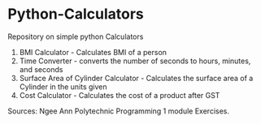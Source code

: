 # Python-Calculators
Repository on simple python Calculators
1. BMI Calculator - Calculates BMI of a person
2. Time Converter - converts the number of seconds to hours, minutes, and seconds
3. Surface Area of Cylinder Calculator - Calculates the surface area of a Cylinder in the units given
4. Cost Calculator - Calculates the cost of a product after GST





Sources: Ngee Ann Polytechnic Programming 1 module Exercises.
